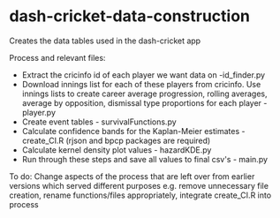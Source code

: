 # dash-cricket-data-construction

 Creates the data tables used in the dash-cricket app
 
Process and relevant files:
* Extract the cricinfo id of each player we want data on -id_finder.py
* Download innings list for each of these players from cricinfo. Use innings lists to create career average progression, rolling averages, average by opposition, dismissal type proportions for each player - player.py
* Create event tables - survivalFunctions.py
* Calculate confidence bands for the Kaplan-Meier estimates - create_CI.R (rjson and bpcp packages are required)
* Calculate kernel density plot values - hazardKDE.py
* Run through these steps and save all values to final csv's - main.py

To do: Change aspects of the process that are left over from earlier versions which served different purposes e.g. remove unnecessary file creation, rename functions/files appropriately, integrate create_CI.R into process 
